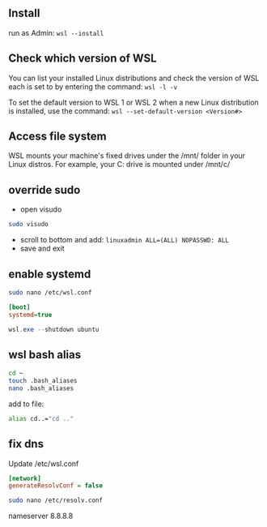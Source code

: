 
## Install
run as Admin: `wsl --install`

## Check which version of WSL 
You can list your installed Linux distributions and check the version of WSL each is set to by entering the command: `wsl -l -v`

To set the default version to WSL 1 or WSL 2 when a new Linux distribution is installed, use the command: `wsl --set-default-version <Version#>`

## Access file system
WSL mounts your machine's fixed drives under the /mnt/<drive> folder in your Linux distros. For example, your C: drive is mounted under /mnt/c/

## override sudo
- open visudo
```sh
sudo visudo
```
- scroll to bottom and add: `linuxadmin ALL=(ALL) NOPASSWD: ALL`
- save and exit

## enable systemd
```sh
sudo nano /etc/wsl.conf
```

```ini
[boot]
systemd=true
```

```powershell
wsl.exe --shutdown ubuntu
```

## wsl bash alias
```sh
cd ~
touch .bash_aliases
nano .bash_aliases
```
add to file:
```sh
alias cd..="cd .."
```

## fix dns
Update /etc/wsl.conf
```ini
[network]
generateResolvConf = false
```

```sh
sudo nano /etc/resolv.conf
```
nameserver 8.8.8.8
